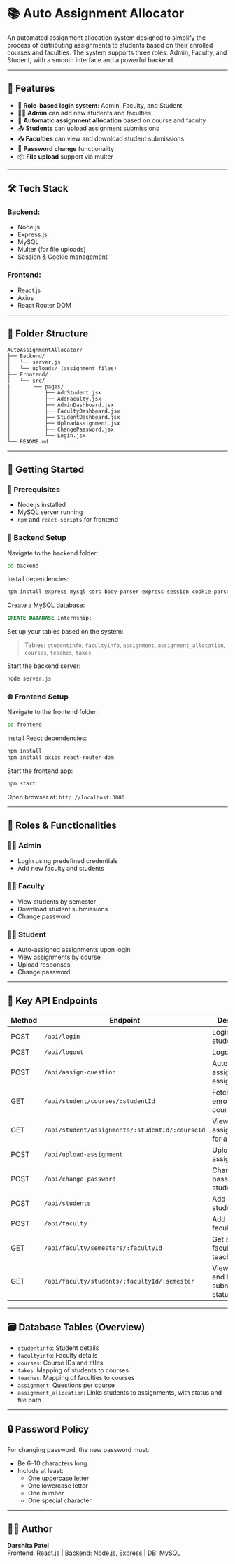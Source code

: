 
# 📚 Auto Assignment Allocator

An automated assignment allocation system designed to simplify the process of distributing assignments to students based on their enrolled courses and faculties. The system supports three roles: Admin, Faculty, and Student, with a smooth interface and a powerful backend.

---

## 📌 Features

- 🔐 **Role-based login system**: Admin, Faculty, and Student  
- 🧑‍🏫 **Admin** can add new students and faculties  
- 🎯 **Automatic assignment allocation** based on course and faculty  
- 📤 **Students** can upload assignment submissions  
- 📥 **Faculties** can view and download student submissions  
- 🔁 **Password change** functionality  
- 📦 **File upload** support via multer  

---

## 🛠️ Tech Stack

### Backend:
- Node.js  
- Express.js  
- MySQL  
- Multer (for file uploads)  
- Session & Cookie management  

### Frontend:
- React.js  
- Axios  
- React Router DOM  

---

## 📂 Folder Structure

```
AutoAssignmentAllocator/
├── Backend/
│   └── server.js
│   └── uploads/ (assignment files)
├── Frontend/
│   └── src/
|       └── pages/
│           ├── AddStudent.jsx
│           ├── AddFaculty.jsx
│           ├── AdminDashboard.jsx
│           ├── FacultyDashboard.jsx
│           ├── StudentDashboard.jsx
│           ├── UploadAssignment.jsx
│           ├── ChangePassword.jsx
│           └── Login.jsx
└── README.md
```

---

## 🚀 Getting Started

### 🧠 Prerequisites

- Node.js installed  
- MySQL server running  
- `npm` and `react-scripts` for frontend  

### 🔧 Backend Setup

Navigate to the backend folder:

```bash
cd backend
```

Install dependencies:

```bash
npm install express mysql cors body-parser express-session cookie-parser multer
```

Create a MySQL database:

```sql
CREATE DATABASE Internship;
```

Set up your tables based on the system:

> Tables: `studentinfo`, `facultyinfo`, `assignment`, `assignment_allocation`, `courses`, `teaches`, `takes`

Start the backend server:

```bash
node server.js
```

### 🌐 Frontend Setup

Navigate to the frontend folder:

```bash
cd frontend
```

Install React dependencies:

```bash
npm install
npm install axios react-router-dom
```

Start the frontend app:

```bash
npm start
```

Open browser at: `http://localhost:3000`

---

## 🔐 Roles & Functionalities

### 👩‍💼 Admin
- Login using predefined credentials  
- Add new faculty and students  

### 🧑‍🏫 Faculty
- View students by semester  
- Download student submissions  
- Change password  

### 👩‍🎓 Student
- Auto-assigned assignments upon login  
- View assignments by course  
- Upload responses  
- Change password  

---

## 🔌 Key API Endpoints

| Method | Endpoint | Description |
|--------|----------|-------------|
| POST | `/api/login` | Login for student/faculty |
| POST | `/api/logout` | Logout user |
| POST | `/api/assign-question` | Automatically assigns assignments |
| GET | `/api/student/courses/:studentId` | Fetch student’s enrolled courses |
| GET | `/api/student/assignments/:studentId/:courseId` | View assignments for a course |
| POST | `/api/upload-assignment` | Upload assignment file |
| POST | `/api/change-password` | Change password for student/faculty |
| POST | `/api/students` | Add new student |
| POST | `/api/faculty` | Add new faculty |
| GET | `/api/faculty/semesters/:facultyId` | Get semesters faculty is teaching |
| GET | `/api/faculty/students/:facultyId/:semester` | View students and their submission status |

---

## 🗃️ Database Tables (Overview)

- `studentinfo`: Student details  
- `facultyinfo`: Faculty details  
- `courses`: Course IDs and titles  
- `takes`: Mapping of students to courses  
- `teaches`: Mapping of faculties to courses  
- `assignment`: Questions per course  
- `assignment_allocation`: Links students to assignments, with status and file path  

---

## 🔒 Password Policy

For changing password, the new password must:

- Be 6–10 characters long  
- Include at least:
  - One uppercase letter  
  - One lowercase letter  
  - One number  
  - One special character  

---

## 🙋‍♀️ Author

**Darshita Patel**  
Frontend: React.js | Backend: Node.js, Express | DB: MySQL
